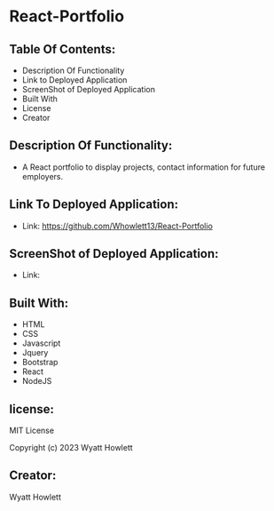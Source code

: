 # React-Portfolio

## Table Of Contents:

- Description Of Functionality
- Link to Deployed Application
- ScreenShot of Deployed Application
- Built With
- License
- Creator

## Description Of Functionality:

- A React portfolio to display projects, contact information for future employers.

## Link To Deployed Application:

- Link: https://github.com/Whowlett13/React-Portfolio

## ScreenShot of Deployed Application:

- Link:

## Built With:

- HTML
- CSS
- Javascript
- Jquery
- Bootstrap
- React
- NodeJS

## license:

MIT License

Copyright (c) 2023 Wyatt Howlett

## Creator:

Wyatt Howlett
